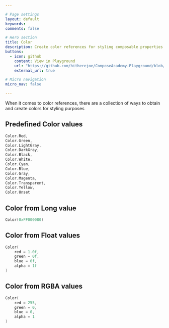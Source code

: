 ```yaml
---

# Page settings
layout: default
keywords:
comments: false

# Hero section
title: Color
description: Create color references for styling composable properties
buttons:
  - icon: github
    content: View in Playground
    url: "https://github.com/hitherejoe/ComposeAcademy-Playground/blob/master/app/src/main/java/co/joebirch/composeplayground/graphics/color.kt"
    external_url: true

# Micro navigation
micro_nav: false

---
```


When it comes to color references, there are a collection of ways to obtain and create colors for styling purposes

## Predefined Color values

```kotlin
Color.Red,
Color.Green,
Color.LightGray,
Color.DarkGray,
Color.Black,
Color.White,
Color.Cyan,
Color.Blue,
Color.Gray,
Color.Magenta,
Color.Transparent,
Color.Yellow,
Color.Unset
```

## Color from Long value
    
```kotlin
Color(0xFF000080)
```

## Color from Float values

```kotlin
Color(
    red = 1.0f,
    green = 0f,
    blue = 0f,
    alpha = 1f
)
```

## Color from RGBA values

```kotlin
Color(
    red = 255,
    green = 0,
    blue = 0,
    alpha = 1
)
```
